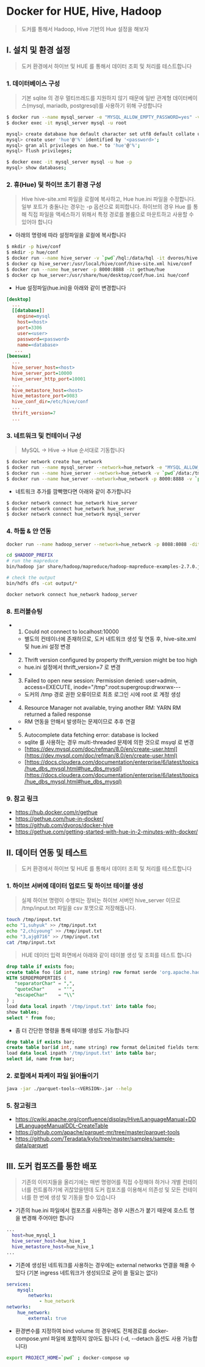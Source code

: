 # Docker for HUE, Hive, Hadoop
> 도커를 통해서 Hadoop, Hive 기반의 Hue 설정을 해보자


## I. 설치 및 환경 설정
> 도커 환경에서 하이브 및 HUE 를 통해서 데이터 조회 및 처리를 테스트합니다

### 1. 데이터베이스 구성
> 기본 sqlite 의 경우 멀티쓰레드를 지원하지 않기 때문에 일반 관계형 데이터베이스(mysql, mariadb, postgresql)를 사용하기 위해 구성합니다
```bash
$ docker run --name mysql_server -e "MYSQL_ALLOW_EMPTY_PASSWORD=yes" -v `pwd`/data/mysql:/var/lib/mysql -dit mysql
$ docker exec -it mysql_server mysql -u root

mysql> create database hue default character set utf8 default collate utf8_general_ci;
mysql> create user 'hue'@'%' identified by '<password>';
mysql> gran all privileges on hue.* to 'hue'@'%';
mysql> flush privileges;

$ docker exec -it mysql_server mysql -u hue -p
mysql> show databases;
```

### 2. 휴(Hue) 및 하이브 초기 환경 구성
> Hive hive-site.xml 파일을 로컬에 복사하고, Hue hue.ini 파일을 수정합니다. 일부 포트가 충돌나는 경우는 -p 옵션으로 회피합니다. 하이브의 경우 Hue 를 통해 직접 파일을 액세스하기 위해서 특정 경로를 볼륨으로 마운트하고 사용할 수 있어야 합니다
* 아래의 명령에 따라 설정파일을 로컬에 복사합니다
```bash
$ mkdir -p hive/conf
$ mkdir -p hue/conf
$ docker run --name hive_server -v `pwd`/hql:/data/hql -it dvoros/hive
$ docker cp hive_server:/usr/local/hive/conf/hive-site.xml hive/conf
$ docker run --name hue_server -p 8000:8888 -it gethue/hue
$ docker cp hue_server:/usr/share/hue/desktop/conf/hue.ini hue/conf
```
* Hue 설정파일(hue.ini)을 아래와 같이 변경합니다
```ini
[desktop]
  ...
  [[database]]
    engine=mysql
    host=<host>
    port=3306
    user=<user>
    password=<password>
    name=<database>
   ...
[beeswax]
  ...
  hive_server_host=<host>
  hive_server_port=10000
  hive_server_http_port=10001
  ...
  hive_metastore_host=<host>
  hive_metastore_port=9083
  hive_conf_dir=/etc/hive/conf
  ...
  thrift_version=7
  ...
```

### 3. 네트워크 및 컨테이너 구성
> MySQL -> Hive -> Hue 순서대로 기동합니다 
```bash
$ docker network create hue_network
$ docker run --name mysql_server --network=hue_network -e "MYSQL_ALLOW_EMPTY_PASSWORD=yes" -v `pwd`/data/mysql:/var/lib/mysql -dit mysql
$ docker run --name hive_server --network=hue_network -v `pwd`/data:/tmp/data -dit dvoros/hive
$ docker run --name hue_server --network=hue_network -p 8000:8888 -v `pwd`/hue/conf/hue.ini:/usr/share/hue/desktop/conf/z-hue.ini -it gethue/hue
```
* 네트워크 추가를 깜빡했다면 아래와 같이 추가합니다
```bash
$ docker network connect hue_network hive_server
$ docker network connect hue_network hue_server
$ docker network connect hue_network mysql_server
```

### 4. 하둡 & 얀 연동
```bash
docker run --name hadoop_server --network=hue_network -p 8088:8088 -dit sequenceiq/hadoop-docker:2.7.0 /etc/bootstrap.sh -bash

cd $HADOOP_PREFIX
# run the mapreduce
bin/hadoop jar share/hadoop/mapreduce/hadoop-mapreduce-examples-2.7.0.jar grep input output 'dfs[a-z.]+'

# check the output
bin/hdfs dfs -cat output/*

docker network connect hue_network hadoop_server

```



### 8. 트러블슈팅
* 1. Could not connect to localhost:10000
  * 별도의 컨테이너에 존재하므로, 도커 네트워크 생성 및 연동 후, hive-site.xml 및 hue.ini 설정 변경
* 2.  Thrift version configured by property thrift\_version might be too high
  * hue.ini 설정에서 thrift\_version=7 로 변경
* 3. Failed to open new session: Permission denied: user=admin, access=EXECUTE, inode="/tmp":root:supergroup:drwxrwx---
  * 도커의 /tmp 경로 권한 오류이므로 최초 로그인 시에 root 로 계정 생성
* 4. Resource Manager not available, trying another RM: YARN RM returned a failed response
  * RM 연동을 안해서 발생하는 문제이므로 추후 연결
* 5. Autocomplete data fetching error: database is locked
  * sqlite 를 사용하는 경우 multi-threaded 문제에 의한 것으로 msyql 로 변경
  * [https://dev.mysql.com/doc/refman/8.0/en/create-user.html](https://dev.mysql.com/doc/refman/8.0/en/create-user.html)
  * [https://docs.cloudera.com/documentation/enterprise/6/latest/topics/hue_dbs_mysql.html#hue_dbs_mysql](https://docs.cloudera.com/documentation/enterprise/6/latest/topics/hue_dbs_mysql.html#hue_dbs_mysql)

### 9. 참고 링크
* https://hub.docker.com/r/gethue
* https://gethue.com/hue-in-docker/
* https://github.com/dvoros/docker-hive
* https://gethue.com/getting-started-with-hue-in-2-minutes-with-docker/



## II. 데이터 연동 및 테스트
> 도커 환경에서 하이브 및 HUE 를 통해서 데이터 조회 및 처리를 테스트합니다

### 1. 하이브 서버에 데이터 업로드 및 하이브 테이블 생성
> 실제 하이브 명령이 수행되는 장비는 하이브 서버인 hive\_server 이므로 /tmp/input.txt 파일을 csv 포맷으로 저장해둡니다.
```bash
touch /tmp/input.txt
echo "1,suhyuk" >> /tmp/input.txt
echo "2,chiyoung" >> /tmp/input.txt
echo "3,ajg0716" >> /tmp/input.txt
cat /tmp/input.txt
```
> HUE 데이터 입력 화면에서 아래와 같이 테이블 생성 및 조회를 테스트 합니다
```sql
drop table if exists foo;
create table foo (id int, name string) row format serde 'org.apache.hadoop.hive.serde2.OpenCSVSerde'
WITH SERDEPROPERTIES (
   "separatorChar" = ",",
   "quoteChar"     = "'",
   "escapeChar"    = "\\"
) ;
load data local inpath '/tmp/input.txt' into table foo;
show tables;
select * from foo;
```
* 좀 더 간단한 명령을 통해 테이블 생성도 가능합니다
```sql
drop table if exists bar;
create table bar(id int, name string) row format delimited fields terminated by ',' stored as textfile;
load data local inpath '/tmp/input.txt' into table bar;
select id, name from bar;
```

### 2. 로컬에서 파케이 파일 읽어들이기
```bash
java -jar ./parquet-tools-<VERSION>.jar --help
```

### 5. 참고링크
* https://cwiki.apache.org/confluence/display/Hive/LanguageManual+DDL#LanguageManualDDL-CreateTable
* https://github.com/apache/parquet-mr/tree/master/parquet-tools
* https://github.com/Teradata/kylo/tree/master/samples/sample-data/parquet



## III. 도커 컴포즈를 통한 배포
> 기존의 이미지들을 올리기에는 매번 명령어를 직접 수정해야 하거나 개별 컨테이너를 컨트롤하기에 귀찮았을텐데 도커 컴포즈를 이용해서 의존성 및 모든 컨테이너를 한 번에 생성 및 기동을 할수 있습니다
* 기존의 hue.ini 파일에서 컴포즈를 사용하는 경우 시퀀스가 붙기 때문에 호스트 명을 변경해 주어야만 합니다
```bash
...
  host=hue_mysql_1
  hive_server_host=hue_hive_1
  hive_metastore_host=hue_hive_1
...
```
* 기존에 생성된 네트워크를 사용하는 경우에는 external networks 연결을 해줄 수 있다 (기본 ingress 네트워크가 생성되므로 굳이 쓸 필요는 없다)
```yml
services:
    mysql:
        networks:
            - hue_network
networks:
    hue_network:
        external: true
```
* 환경변수를 지정하여 bind volume 의 경우에도 전체경로를 docker-compose.yml 파일에 포함하지 않아도 됩니다 (-d, --detach 옵션도 사용 가능합니다)
```bash
export PROJECT_HOME=`pwd` ; docker-compose up
```
